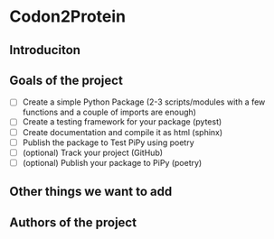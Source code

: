 # Codon2Protein

## Introduciton


## Goals of the project

- [ ] Create a simple Python Package (2-3 scripts/modules with a few functions and a couple of imports are enough)
- [ ] Create a testing framework for your package (pytest)
- [ ] Create documentation and compile it as html (sphinx)
- [ ] Publish the package to Test PiPy using poetry
- [ ] (optional) Track your project (GitHub)
- [ ] (optional) Publish your package to PiPy (poetry)

## Other things we want to add


## Authors of the project
